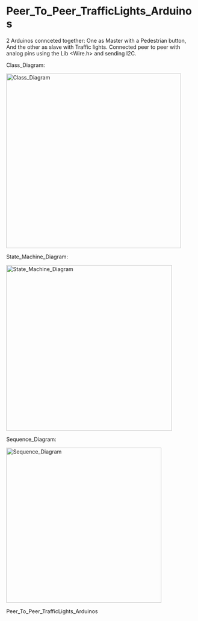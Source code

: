 # Peer_To_Peer_TrafficLights_Arduinos

2 Arduinos connceted together:
One as Master with a Pedestrian button, And the other as slave
with Traffic lights.
Connected peer to peer with analog pins using the Lib <Wire.h> 
and sending I2C.

Class_Diagram:

<img width="464" alt="Class_Diagram" src="https://github.com/user-attachments/assets/40653dd5-da2c-4471-933d-09217372719d">


State_Machine_Diagram:

<img width="440" alt="State_Machine_Diagram" src="https://github.com/user-attachments/assets/a0b7f100-f983-4009-a577-417e422087b6">


Sequence_Diagram:

<img width="412" alt="Sequence_Diagram" src="https://github.com/user-attachments/assets/c49d5e12-f9ce-4896-a98a-6de678b26e24">

Peer_To_Peer_TrafficLights_Arduinos
